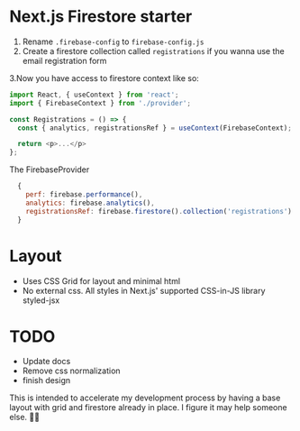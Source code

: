 # Next.js Firestore starter
  1. Rename <code>.firebase-config</code> to <code>firebase-config.js</code>
  2. Create a firestore collection called <code>registrations</code> if you wanna use the email registration form

  3.Now you have access to firestore context like so:
  ```js
  import React, { useContext } from 'react';
  import { FirebaseContext } from './provider';

  const Registrations = () => {
    const { analytics, registrationsRef } = useContext(FirebaseContext);

    return <p>...</p>
  };
  ```

  The FirebaseProvider
  ```js
    {
      perf: firebase.performance(),
      analytics: firebase.analytics(),
      registrationsRef: firebase.firestore().collection('registrations')
    }
  ```

# Layout
* Uses CSS Grid for layout and minimal html
* No external css. All styles in Next.js' supported CSS-in-JS library styled-jsx

# TODO
  * Update docs
  * Remove css normalization
  * finish design

  This is intended to accelerate my development process by having a base layout with grid and firestore already in place.
  I figure it may help someone else. 👨‍💻
